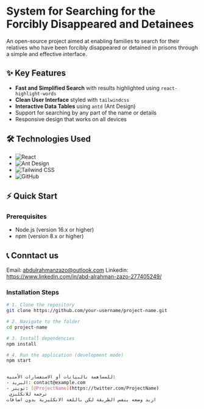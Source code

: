 # System for Searching for the Forcibly Disappeared and Detainees
An open-source project aimed at enabling families to search for their relatives who have been forcibly disappeared or detained in prisons through a simple and effective interface.

## ✨ Key Features

- **Fast and Simplified Search** with results highlighted using `react-highlight-words`
- **Clean User Interface** styled with `tailwindcss`
- **Interactive Data Tables** using `antd` (Ant Design)
- Support for searching by any part of the name or details
- Responsive design that works on all devices

## 🛠️ Technologies Used

- ![React](https://img.shields.io/badge/-React-61DAFB?logo=react&logoColor=black)
- ![Ant Design](https://img.shields.io/badge/-Ant%20Design-0170FE?logo=ant-design&logoColor=white)
- ![Tailwind CSS](https://img.shields.io/badge/-Tailwind%20CSS-06B6D4?logo=tailwind-css&logoColor=white)
- ![GitHub](https://img.shields.io/badge/-GitHub-181717?logo=github)

## ⚡ Quick Start

### Prerequisites
- Node.js (version 16.x or higher)
- npm (version 8.x or higher)

## 📞 Conntact us
Email: abdulrahmanzazo@outlook.com
Linkedin: https://www.linkedin.com/in/abd-alrahman-zazo-277405249/

### Installation Steps
```bash
# 1. Clone the repository
git clone https://github.com/your-username/project-name.git

# 2. Navigate to the folder
cd project-name

# 3. Install dependencies
npm install

# 4. Run the application (development mode)
npm start


للمساهمة بالبيانات أو الاستفسارات الأمنية:
- البريد: contact@example.com
- تويتر: [@ProjectName](https://twitter.com/ProjectName)
 ترجمة للانكليزي
اريد وضعه بنفس الطريقة لكن باللغة الانكليزية بدون اضافات
